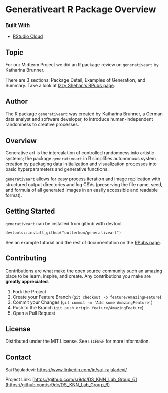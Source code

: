# Generativeart R Package Overview

<!--
*** Thanks for checking out my groups text lab. If you have a suggestion
*** that would make this better, please fork the repo and create a pull request
*** or simply open an issue with the tag "enhancement".
-->


### Built With

* [RStudio Cloud](https://rstudio.cloud/)



<!-- ABOUT -->
## Topic
For our Midterm Project we did an R package review on `generativeart` by Katharina Brunner. 

There are 3 sections: Package Detail, Examples of Generation, and Summary. Take a look at [Izzy Shehan's RPubs page](https://rpubs.com/izzy-shehan/750493).

## Author
The R package `generativeart` was created by Katharina Brunner, a German data analyst and software developer, to introduce human-independent randomness to creative processes.

## Overview

Generative art is the intercalation of controlled randomness into artistic systems; the package `generativeart` in R simplifies autonomous system creation by packaging data initialization and visualization processes into basic hyperparameters and generative functions.

`generativeart` allows for easy process iteration and image replication with structured output directories and log CSVs (preserving the file name, seed, and formula of all generated images in an easily accessible and readable format).



<!-- GETTING STARTED -->
## Getting Started

`generativeart` can be installed from github with devtool.

```
devtools::install_github("cutterkom/generativeart")
```

See an example tutorial and the rest of documentation on the [RPubs page](https://rpubs.com/izzy-shehan/750493).


<!-- CONTRIBUTING -->
## Contributing

Contributions are what make the open source community such an amazing place to be learn, inspire, and create. Any contributions you make are **greatly appreciated**.

1. Fork the Project
2. Create your Feature Branch (`git checkout -b feature/AmazingFeature`)
3. Commit your Changes (`git commit -m 'Add some AmazingFeature'`)
4. Push to the Branch (`git push origin feature/AmazingFeature`)
5. Open a Pull Request



<!-- LICENSE -->
## License

Distributed under the MIT License. See `LICENSE` for more information.


<!-- CONTACT -->
## Contact

Sai Rajuladevi: https://www.linkedin.com/in/sai-rajuladevi/

Project Link: [https://github.com/sr9dc/DS_KNN_Lab_Group_6](https://github.com/sr9dc/DS_KNN_Lab_Group_6)







